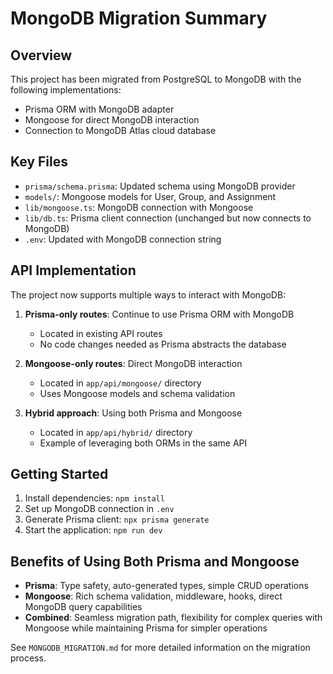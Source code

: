 # MongoDB Migration Summary

## Overview
This project has been migrated from PostgreSQL to MongoDB with the following implementations:
- Prisma ORM with MongoDB adapter
- Mongoose for direct MongoDB interaction
- Connection to MongoDB Atlas cloud database

## Key Files
- `prisma/schema.prisma`: Updated schema using MongoDB provider
- `models/`: Mongoose models for User, Group, and Assignment
- `lib/mongoose.ts`: MongoDB connection with Mongoose
- `lib/db.ts`: Prisma client connection (unchanged but now connects to MongoDB)
- `.env`: Updated with MongoDB connection string

## API Implementation
The project now supports multiple ways to interact with MongoDB:

1. **Prisma-only routes**: Continue to use Prisma ORM with MongoDB
   - Located in existing API routes
   - No code changes needed as Prisma abstracts the database

2. **Mongoose-only routes**: Direct MongoDB interaction
   - Located in `app/api/mongoose/` directory
   - Uses Mongoose models and schema validation

3. **Hybrid approach**: Using both Prisma and Mongoose
   - Located in `app/api/hybrid/` directory
   - Example of leveraging both ORMs in the same API

## Getting Started
1. Install dependencies: `npm install`
2. Set up MongoDB connection in `.env`
3. Generate Prisma client: `npx prisma generate`
4. Start the application: `npm run dev`

## Benefits of Using Both Prisma and Mongoose
- **Prisma**: Type safety, auto-generated types, simple CRUD operations
- **Mongoose**: Rich schema validation, middleware, hooks, direct MongoDB query capabilities
- **Combined**: Seamless migration path, flexibility for complex queries with Mongoose while maintaining Prisma for simpler operations

See `MONGODB_MIGRATION.md` for more detailed information on the migration process. 